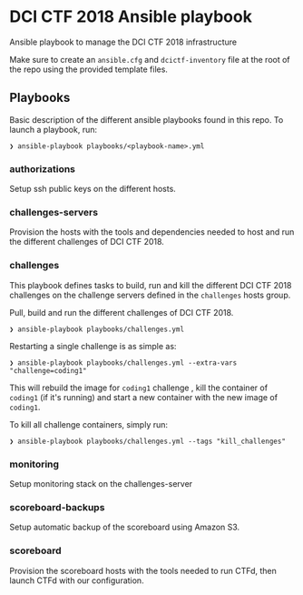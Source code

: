 # DCI CTF 2018 Ansible playbook
Ansible playbook to manage the DCI CTF 2018 infrastructure

Make sure to create an `ansible.cfg` and `dcictf-inventory` file at the root of the repo using the provided template files.

## Playbooks
Basic description of the different ansible playbooks found in this repo.
To launch a playbook, run: 
```
❯ ansible-playbook playbooks/<playbook-name>.yml
```

### authorizations
Setup ssh public keys on the different hosts.

### challenges-servers
Provision the hosts with the tools and dependencies needed to host and run the different challenges of DCI CTF 2018.

### challenges
This playbook defines tasks to build, run and kill the different DCI CTF 2018 challenges on the challenge servers defined in the `challenges` hosts group.

Pull, build and run the different challenges of DCI CTF 2018.
```
❯ ansible-playbook playbooks/challenges.yml
```
Restarting a single challenge is as simple as:
```
❯ ansible-playbook playbooks/challenges.yml --extra-vars "challenge=coding1"
```
This will rebuild the image for `coding1` challenge , kill the container of `coding1` (if it's running) and start a new container with the new image of `coding1`.

To kill all challenge containers, simply run:
```
❯ ansible-playbook playbooks/challenges.yml --tags "kill_challenges"
```

### monitoring
Setup monitoring stack on the challenges-server

### scoreboard-backups
Setup automatic backup of the scoreboard using Amazon S3.

### scoreboard
Provision the scoreboard hosts with the tools needed to run CTFd, then launch CTFd with our configuration.

